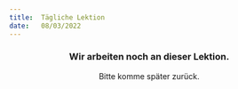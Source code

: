 ```yaml
---
title:  Tägliche Lektion
date:   08/03/2022
---
```


### <center>Wir arbeiten noch an dieser Lektion.</center>
<center>Bitte komme später zurück.</center>